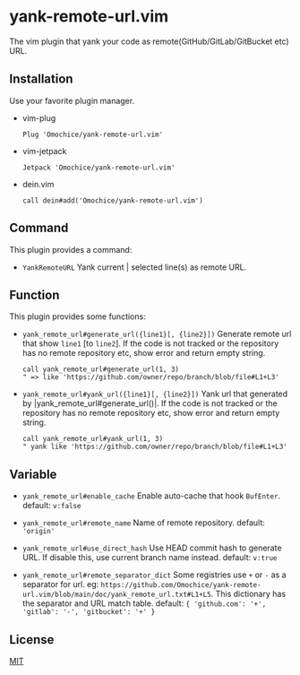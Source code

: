 # yank-remote-url.vim

The vim plugin that yank your code as remote(GitHub/GitLab/GitBucket etc) URL.

## Installation

Use your favorite plugin manager.

- vim-plug
    ```vim
    Plug 'Omochice/yank-remote-url.vim'
    ```

- vim-jetpack
    ```vim
    Jetpack 'Omochice/yank-remote-url.vim'
    ```

- dein.vim
    ```vim
    call dein#add('Omochice/yank-remote-url.vim')
    ```

## Command

This plugin provides a command:

- `YankRemoteURL`
    Yank current | selected line(s) as remote URL.

## Function

This plugin provides some functions:

- `yank_remote_url#generate_url({line1}[, {line2}])`
    Generate remote url that show `line1` [to `line2`].
    If the code is not tracked or the repository has no remote repository etc, show error and return empty string.
    ```vim
    call yank_remote_url#generate_url(1, 3)
    " => like 'https://github.com/owner/repo/branch/blob/file#L1+L3'
    ```

- `yank_remote_url#yank_url({line1}[, {line2}])`
    Yank url that generated by |yank_remote_url#generate_url()|.
    If the code is not tracked or the repository has no remote repository etc, show error and return empty string.
    ```vim
    call yank_remote_url#yank_url(1, 3)
    " yank like 'https://github.com/owner/repo/branch/blob/file#L1+L3'
    ```

## Variable

- `yank_remote_url#enable_cache`
    Enable auto-cache that hook `BufEnter`.
    default: `v:false`

- `yank_remote_url#remote_name`
    Name of remote repository.
    default: `'origin'`

- `yank_remote_url#use_direct_hash`
    Use HEAD commit hash to generate URL.
    If disable this, use current branch name instead.
    default: `v:true`

- `yank_remote_url#remote_separator_dict`
    Some registries use `+` or `-` as a separator for url.
    eg: `https://github.com/Omochice/yank-remote-url.vim/blob/main/doc/yank_remote_url.txt#L1+L5`.
    This dictionary has the separator and URL match table.
    default: `{ 'github.com': '+', 'gitlab': '-', 'gitbucket': '+' }`


## License

[MIT](./LICENSE)


